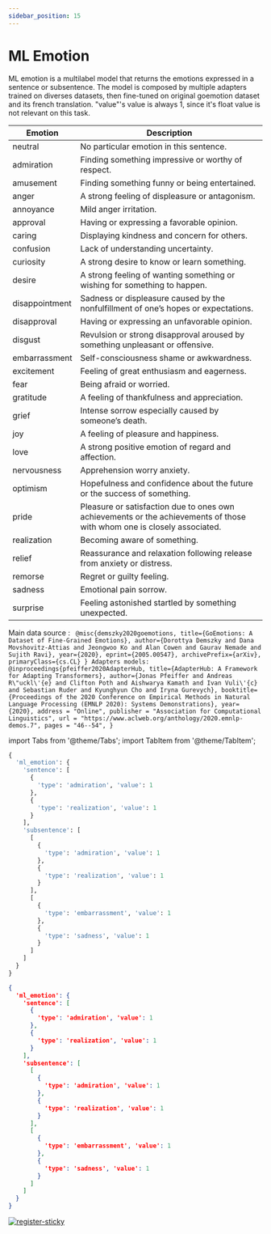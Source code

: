 ```yaml
---
sidebar_position: 15
---
```


# ML Emotion

ML emotion is a multilabel model that returns the emotions expressed in a sentence or subsentence.
The model is composed by multiple adapters trained on diverses datasets, then fine-tuned on original goemotion dataset and its french translation.
"value"'s value is always 1, since it's float value is not relevant on this task.

| Emotion        	| Description                                                                                                             	|
|----------------	|-------------------------------------------------------------------------------------------------------------------------	|
| neutral        	| No particular emotion in this sentence.                                                                                 	|
| admiration     	| Finding something impressive or worthy of respect.                                                                      	|
| amusement      	| Finding something funny or being entertained.                                                                           	|
| anger          	| A strong feeling of displeasure or antagonism.                                                                          	|
| annoyance      	| Mild anger irritation.                                                                                                  	|
| approval       	| Having or expressing a favorable opinion.                                                                               	|
| caring         	| Displaying kindness and concern for others.                                                                             	|
| confusion      	| Lack of understanding uncertainty.                                                                                      	|
| curiosity      	| A strong desire to know or learn something.                                                                             	|
| desire         	| A strong feeling of wanting something or wishing for something to happen.                                               	|
| disappointment 	| Sadness or displeasure caused by the nonfulfillment of one’s hopes or expectations.                                     	|
| disapproval    	| Having or expressing an unfavorable opinion.                                                                            	|
| disgust        	| Revulsion or strong disapproval aroused by something unpleasant or offensive.                                           	|
| embarrassment  	| Self-consciousness shame or awkwardness.                                                                                	|
| excitement     	| Feeling of great enthusiasm and eagerness.                                                                              	|
| fear           	| Being afraid or worried.                                                                                                	|
| gratitude      	| A feeling of thankfulness and appreciation.                                                                             	|
| grief          	| Intense sorrow especially caused by someone’s death.                                                                    	|
| joy            	| A feeling of pleasure and happiness.                                                                                    	|
| love           	| A strong positive emotion of regard and affection.                                                                      	|
| nervousness    	| Apprehension worry anxiety.                                                                                             	|
| optimism       	| Hopefulness and confidence about the future or the success of something.                                                	|
| pride          	| Pleasure or satisfaction due to ones own achievements or the achievements of those with whom one is closely associated. 	|
| realization    	| Becoming aware of something.                                                                                            	|
| relief         	| Reassurance and relaxation following release from anxiety or distress.                                                  	|
| remorse        	| Regret or guilty feeling.                                                                                               	|
| sadness        	| Emotional pain sorrow.                                                                                                  	|
| surprise       	| Feeling astonished startled by something unexpected.                                                                    	|

Main data source : ```
@misc{demszky2020goemotions, title={GoEmotions: A Dataset of Fine-Grained Emotions}, author={Dorottya Demszky and Dana Movshovitz-Attias and Jeongwoo Ko and Alan Cowen and Gaurav Nemade and Sujith Ravi}, year={2020}, eprint={2005.00547}, archivePrefix={arXiv}, primaryClass={cs.CL} } Adapters models: @inproceedings{pfeiffer2020AdapterHub, title={AdapterHub: A Framework for Adapting Transformers}, author={Jonas Pfeiffer and Andreas R\"uckl\'{e} and Clifton Poth and Aishwarya Kamath and Ivan Vuli\'{c} and Sebastian Ruder and Kyunghyun Cho and Iryna Gurevych}, booktitle={Proceedings of the 2020 Conference on Empirical Methods in Natural Language Processing (EMNLP 2020): Systems Demonstrations}, year={2020}, address = "Online", publisher = "Association for Computational Linguistics", url = "https://www.aclweb.org/anthology/2020.emnlp-demos.7", pages = "46--54", }```

import Tabs from '@theme/Tabs';
import TabItem from '@theme/TabItem';

<Tabs>
<TabItem value="py" label="Python">

```py
{
  'ml_emotion': {
    'sentence': [
      {
        'type': 'admiration', 'value': 1
      },
      {
        'type': 'realization', 'value': 1
      }
    ],
    'subsentence': [
      [
        {
          'type': 'admiration', 'value': 1
        }, 
        {
          'type': 'realization', 'value': 1
        }
      ], 
      [
        {
          'type': 'embarrassment', 'value': 1
        }, 
        {
          'type': 'sadness', 'value': 1
        }
      ]
    ]
  }
}
```

</TabItem>
<TabItem value="json" label="JSON">

```json
{
  'ml_emotion': {
    'sentence': [
      {
        'type': 'admiration', 'value': 1
      },
      {
        'type': 'realization', 'value': 1
      }
    ],
    'subsentence': [
      [
        {
          'type': 'admiration', 'value': 1
        }, 
        {
          'type': 'realization', 'value': 1
        }
      ], 
      [
        {
          'type': 'embarrassment', 'value': 1
        }, 
        {
          'type': 'sadness', 'value': 1
        }
      ]
    ]
  }
}
```

</TabItem>
</Tabs>

[![register-sticky](/img/register-sticky.png)](https://app.lettria.com/signup)